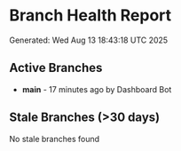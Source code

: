 # Branch Health Report
Generated: Wed Aug 13 18:43:18 UTC 2025

## Active Branches
- **main** - 17 minutes ago by Dashboard Bot

## Stale Branches (>30 days)
No stale branches found
